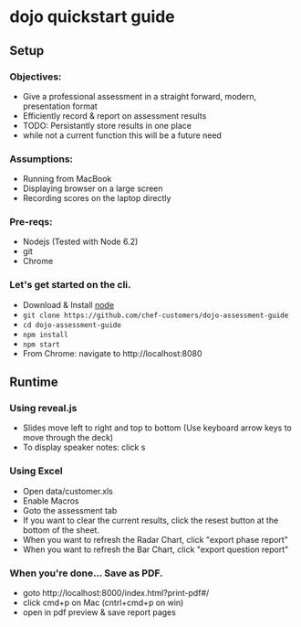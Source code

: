 # dojo quickstart guide

## Setup

### Objectives: 
- Give a professional assessment in a straight forward, modern, presentation format
- Efficiently record & report on assessment results
- TODO: Persistantly store results in one place
 - while not a current function this will be a future need  

### Assumptions: 
- Running from MacBook
- Displaying browser on a large screen
- Recording scores on the laptop directly

### Pre-reqs: 
- Nodejs (Tested with Node 6.2)
- git
- Chrome 

### Let's get started on the cli.
- Download & Install [node](https://nodejs.org/en/) 
- `git clone https://github.com/chef-customers/dojo-assessment-guide`
- `cd dojo-assessment-guide`
- `npm install`
- `npm start` 
- From Chrome: navigate to http://localhost:8080

## Runtime

### Using reveal.js
- Slides move left to right and top to bottom (Use keyboard arrow keys to move through the deck)
- To display speaker notes: click s

### Using Excel
- Open data/customer.xls
- Enable Macros
- Goto the assessment tab
- If you want to clear the current results, click the resest button at the bottom of the sheet.
- When you want to refresh the Radar Chart, click "export phase report"
- When you want to refresh the Bar Chart, click "export question report"

### When you're done...  Save as PDF.
- goto http://localhost:8000/index.html?print-pdf#/
- click cmd+p on Mac (cntrl+cmd+p on win)
- open in pdf preview & save report pages


